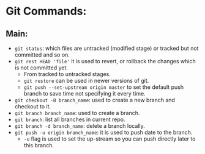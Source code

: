 # Git Commands:

## Main:
- `git status`: which files are untracked (modified stage) or tracked but not committed and so on.
- `git rest HEAD 'file'` it is used to revert, or rollback the changes which is not committed yet.
    - From tracked to untracked stages.
    - `git restore` can be used in newer versions of git.
    - `git push --set-upstream origin master` to set the default push branch to save time not specifying it every time.
- `git checkout -B branch_name`: used to create a new branch and checkout to it.
- `git branch branch_name`: used to create a branch.
- `git branch`: list all branches in current repo.
- `git branch -d branch_name`: delete a branch locally.
- `git push -u origin branch_name`: it is used to push date to the branch.
    - `-u` flag is used to set the up-stream so you can push directly later to this branch.
    

